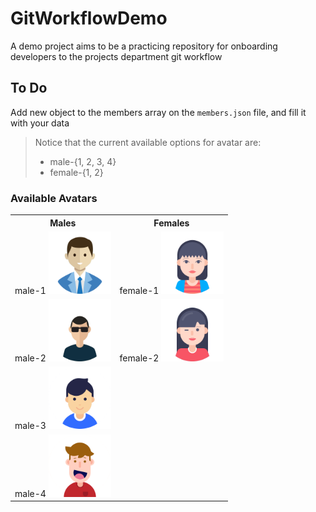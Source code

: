 # GitWorkflowDemo
A demo project aims to be a practicing repository for onboarding developers to the projects department git workflow 

## To Do
Add new object to the members array on the `members.json` file, and fill it with your data
> Notice that the current available options for avatar are:
>   * male-{1, 2, 3, 4}
>   * female-{1, 2}

### Available Avatars
<table>
<tr>
    <th> Males </th>
    <th> Females </th>
</tr>
<tr>
    <td>
        male-1
        <img src="images/avatar-male1.png"  width="100" height="100"> 
    </td>
    <td>
        female-1
        <img src="images/avatar-female1.png"  width="100" height="100">
    </td>
</tr>
<tr>
    <td>
        male-2
        <img src="images/avatar-male2.png"  width="100" height="100"> 
    </td>
    <td>
        female-2
        <img src="images/avatar-female2.png"  width="100" height="100">
    </td>
</tr>
<tr>
    <td>
        male-3
        <img src="images/avatar-male3.png"  width="100" height="100"> 
    </td>
</tr>
<tr>
    <td>
        male-4
        <img src="images/avatar-male4.png"  width="100" height="100"> 
    </td>
</tr>
